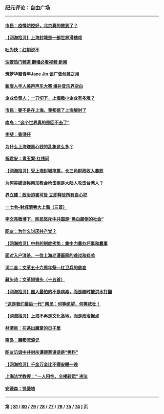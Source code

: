 ### 纪元评论：自由广场
---
#### [市民：疫情防控好，北京真的做到了？](../../pages/nsc993/n13746694.md?05280330) 
#### [【网海拾贝】上海封城是一部世界滑稽戏](../../pages/nsc993/n13746605.md?05280330) 
#### [吐为快：红朝说不](../../pages/nsc993/n13746172.md?05280330) 
#### [油管热门频道 翻墙必看视频 新闻](ok?05280330)
#### [筑梦华裔青年Jane Jin 谈广告创意之用](../../pages/nsc993/n13743806.md?05280330) 
#### [新唐人华人美声声乐大赛 填补音乐界空白](../../pages/nsc993/n13746123.md?05280330) 
#### [企业负责人：一刀切下，上海微小企业有多难？](../../pages/nsc993/n13745707.md?05280330) 
#### [市民：要不是在上海，我都信了上海解封了](../../pages/nsc993/n13744901.md?05280330) 
#### [南岛：“这个世界真的是回不去了”](../../pages/nsc993/n13744880.md?05280330) 
#### [李斐：香港仔](../../pages/nsc993/n13744441.md?05280330) 
#### [为什么上海赚黑心钱的乱象这么多？](../../pages/nsc993/n13743981.md?05280330) 
#### [祝君安：青玉案·红线问](../../pages/nsc993/n13743436.md?05280330) 
#### [【网海拾贝】受上海封城拖累，长三角财政收入暴跌](../../pages/nsc993/n13742554.md?05280330) 
#### [为何美媒误称南加教会枪击案是大陆人攻击台湾人？](../../pages/nsc993/n13740366.md?05280330) 
#### [界立建：政治迫害可耻 立即释放所有良心犯](../../pages/nsc993/n13741069.md?05280330) 
#### [一七令▪封城清零大上海（三首）](../../pages/nsc993/n13741070.md?05280330) 
#### [李文亮微博下，网民怒斥中共国是“黑白颠倒的社会”](../../pages/nsc993/n13739600.md?05280330) 
#### [网友：为什么讨厌共产党？](../../pages/nsc993/n13739580.md?05280330) 
#### [【网海拾贝】中共的制度劣势：集中力量办坏事和蠢事](../../pages/nsc993/n13739491.md?05280330) 
#### [面对入户消杀，一位上海老漫画家的难过和悲凉](../../pages/nsc993/n13737703.md?05280330) 
#### [词二首：文革五十六周年祭—红卫兵的悲哀](../../pages/nsc993/n13738644.md?05280330) 
#### [藏头诗：文革短镜头（十五首）](../../pages/nsc993/n13737993.md?05280330) 
#### [【网海拾贝】国人最怕的不是病毒，而是随时被洪水打翻](../../pages/nsc993/n13737687.md?05280330) 
#### [“这是我们最后一代” 网民：何等绝望，何等悲壮！](../../pages/nsc993/n13737647.md?05280330) 
#### [【网海拾贝】上海不再是文化高地，而是政治据点](../../pages/nsc993/n13735354.md?05280330) 
#### [林清泉：在逃出魔掌的日子里](../../pages/nsc993/n13733918.md?05280330) 
#### [南岛：魔都流浪记](../../pages/nsc993/n13735342.md?05280330) 
#### [网友讥讽中共封杀谭德塞讲话是“笑料”](../../pages/nsc993/n13735319.md?05280330) 
#### [【网海拾贝】千金万金比不得安睡一晚](../../pages/nsc993/n13731924.md?05280330) 
#### [上海法学教授：“一人阳性、全楼转运” 违法](../../pages/nsc993/n13731029.md?05280330) 
#### [安德森：饥饿塔](../../pages/nsc993/n13731189.md?05280330) 

---
#### 第 [ [81](./81.md?05280330) / [80](./80.md?05280330) / [79](./79.md?05280330) / [78](./78.md?05280330) / [77](./77.md?05280330) / [76](./76.md?05280330) / [75](./75.md?05280330) / [74](./74.md?05280330) ] 页
